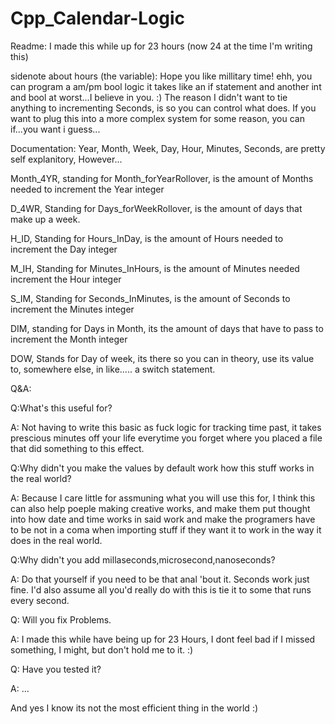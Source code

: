 # Cpp_Calendar-Logic

Readme:
I made this while up for 23 hours (now 24 at the time I'm writing this)

sidenote about hours (the variable): Hope you like millitary time! ehh, you can program a am/pm bool logic it takes like an 
if statement and another int and bool at worst...I believe in you. :)
The reason I didn't want to tie anything to incrementing Seconds, is so you can control what does. If you want to plug this into a more complex system
for some reason, you can if...you want i guess... 

Documentation:
Year, Month, Week, Day, Hour, Minutes, Seconds, are pretty self explanitory, However...

Month_4YR, standing for Month_forYearRollover, is the amount of Months needed to increment the Year integer

D_4WR, Standing for Days_forWeekRollover, is the amount of days that make up a week.

H_ID, Standing for Hours_InDay, is the amount of Hours needed to increment the Day integer

M_IH, Standing for Minutes_InHours, is the amount of Minutes needed increment the Hour integer

S_IM, Standing for Seconds_InMinutes, is the amount of Seconds to increment the Minutes integer

DIM, standing for Days in Month, its the amount of days that have to pass to increment the Month integer

DOW, Stands for Day of week, its there so you can in theory, use its value to, somewhere else, in like..... a switch statement.



Q&A:

Q:What's this useful for?

A: Not having to write this basic as fuck logic for tracking time past, it takes prescious minutes off your life everytime you forget where
you placed a file that did something to this effect.

Q:Why didn't you make the values by default work how this stuff works in the real world?

A: Because I care little for assmuning what you will use this for, I think this can also help poeple making creative works, and make them put thought into
how date and time works in said work and make the programers have to be not in a coma when importing stuff if they want it to work
in the way it does in the real world.

Q:Why didn't you add millaseconds,microsecond,nanoseconds?

A: Do that yourself if you need to be that anal 'bout it. Seconds work just fine. I'd also assume all you'd really do with this is tie it to some that runs every second.

Q: Will you fix Problems.

A: I made this while have being up for 23 Hours, I dont feel bad if I missed something, I might, but don't hold me to it. :)

Q: Have you tested it?

A: ...

And yes I know its not the most efficient thing in the world :)
